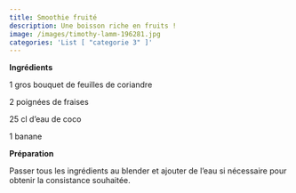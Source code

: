```yaml
---
title: Smoothie fruité
description: Une boisson riche en fruits !
image: /images/timothy-lamm-196281.jpg
categories: 'List [ "categorie 3" ]'
---
```

**Ingrédients**

1 gros bouquet de feuilles de coriandre

2 poignées de fraises

25 cl d’eau de coco

1 banane



**Préparation**

Passer tous les ingrédients au blender et ajouter de l’eau si nécessaire pour obtenir la consistance souhaitée.



